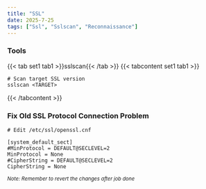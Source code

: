 ```yaml
---
title: "SSL"
date: 2025-7-25
tags: ["Ssl", "Sslscan", "Reconnaissance"]
---
```


### Tools

{{< tab set1 tab1 >}}sslscan{{< /tab >}}
{{< tabcontent set1 tab1 >}}

```console
# Scan target SSL version
sslscan <TARGET>
```

{{< /tabcontent >}}

### Fix Old SSL Protocol Connection Problem

```console
# Edit /etc/ssl/openssl.cnf

[system_default_sect]
#MinProtocol = DEFAULT@SECLEVEL=2
MinProtocol = None
#CipherString = DEFAULT@SECLEVEL=2
CipherString = None
```

<small>*Note: Remember to revert the changes after job done*</small>
